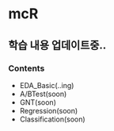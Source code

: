 # mcR
## 학습 내용 업데이트중..
### Contents
- EDA_Basic(..ing)
- A/BTest(soon)
- GNT(soon)
- Regression(soon)
- Classification(soon)
